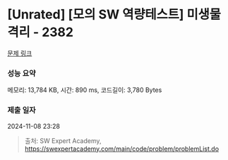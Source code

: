 # [Unrated] [모의 SW 역량테스트] 미생물 격리 - 2382 

[문제 링크](https://swexpertacademy.com/main/code/problem/problemDetail.do?contestProbId=AV597vbqAH0DFAVl) 

### 성능 요약

메모리: 13,784 KB, 시간: 890 ms, 코드길이: 3,780 Bytes

### 제출 일자

2024-11-08 23:28



> 출처: SW Expert Academy, https://swexpertacademy.com/main/code/problem/problemList.do
